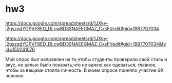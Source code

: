 # hw3

https://docs.google.com/spreadsheets/d/1JXky-j2gszqdYOPVF8ED_DLcwBD3SNAEEGMAZ_CxsFI/edit#gid=1987707034

https://docs.google.com/spreadsheets/d/1JXky-j2gszqdYOPVF8ED_DLcwBD3SNAEEGMAZ_CxsFI/edit#gid=1987707034&fvid=150241076

Мой опрос был направлен на то,чтобы студенты проверили свой стиль и вкус, но целью было показать,что не важно,как одеваться, главное, чтобы за вещами стояла личность. В моем опросе приняло участие 69 человек.
